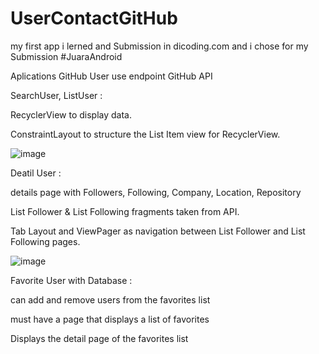 # UserContactGitHub

my first app i lerned and Submission in dicoding.com and i chose for my Submission #JuaraAndroid

Aplications GitHub User use endpoint GitHub API

SearchUser, ListUser :

RecyclerView to display data.

ConstraintLayout to structure the List Item view for RecyclerView.

![image](https://user-images.githubusercontent.com/95865714/163584873-6ade92ce-2c4b-4671-a9b1-f4a8ed8fab63.png)


Deatil User :

details page with Followers, Following, Company, Location, Repository

List Follower & List Following fragments taken from  API.

Tab Layout and ViewPager as navigation between List Follower and List Following pages.

![image](https://user-images.githubusercontent.com/95865714/163585591-549ea8e8-3c50-44d3-b973-725faba505e0.png)


Favorite User with Database :

can add and remove users from the favorites list

must have a page that displays a list of favorites

Displays the detail page of the favorites list
